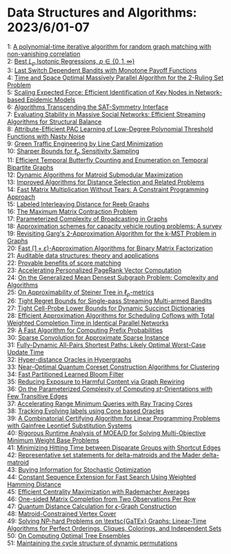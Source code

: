 # Data Structures and Algorithms: 2023/6/01-07  
1: [A polynomial-time iterative algorithm for random graph matching with  non-vanishing correlation](https://doi.org/10.48550/arXiv.2306.00266)  
2: [Best $L_p$ Isotonic Regressions, $p \in \{0, 1, \infty\}$](https://doi.org/10.48550/arXiv.2306.00269)  
3: [Last Switch Dependent Bandits with Monotone Payoff Functions](https://doi.org/10.48550/arXiv.2306.00338)  
4: [Time and Space Optimal Massively Parallel Algorithm for the 2-Ruling Set  Problem](https://doi.org/10.48550/arXiv.2306.00432)  
5: [Scaling Expected Force: Efficient Identification of Key Nodes in  Network-based Epidemic Models](https://doi.org/10.48550/arXiv.2306.00606)  
6: [Algorithms Transcending the SAT-Symmetry Interface](https://doi.org/10.48550/arXiv.2306.00613)  
7: [Evaluating Stability in Massive Social Networks: Efficient Streaming  Algorithms for Structural Balance](https://doi.org/10.48550/arXiv.2306.00668)  
8: [Attribute-Efficient PAC Learning of Low-Degree Polynomial Threshold  Functions with Nasty Noise](https://doi.org/10.48550/arXiv.2306.00673)  
9: [Green Traffic Engineering by Line Card Minimization](https://doi.org/10.48550/arXiv.2306.00726)  
10: [Sharper Bounds for $\ell_p$ Sensitivity Sampling](https://doi.org/10.48550/arXiv.2306.00732)  
11: [Efficient Temporal Butterfly Counting and Enumeration on Temporal  Bipartite Graphs](https://doi.org/10.48550/arXiv.2306.00893)  
12: [Dynamic Algorithms for Matroid Submodular Maximization](https://doi.org/10.48550/arXiv.2306.00959)  
13: [Improved Algorithms for Distance Selection and Related Problems](https://doi.org/10.48550/arXiv.2306.01073)  
14: [Fast Matrix Multiplication Without Tears: A Constraint Programming  Approach](https://doi.org/10.48550/arXiv.2306.01097)  
15: [Labeled Interleaving Distance for Reeb Graphs](https://doi.org/10.48550/arXiv.2306.01186)  
16: [The Maximum Matrix Contraction Problem](https://doi.org/10.48550/arXiv.2306.01349)  
17: [Parameterized Complexity of Broadcasting in Graphs](https://doi.org/10.48550/arXiv.2306.01536)  
18: [Approximation schemes for capacity vehicle routing problems: A survey](https://doi.org/10.48550/arXiv.2306.01826)  
19: [Revisiting Garg's 2-Approximation Algorithm for the k-MST Problem in  Graphs](https://doi.org/10.48550/arXiv.2306.01867)  
20: [Fast $(1+\varepsilon)$-Approximation Algorithms for Binary Matrix  Factorization](https://doi.org/10.48550/arXiv.2306.01869)  
21: [Auditable data structures: theory and applications](https://doi.org/10.48550/arXiv.2306.01886)  
22: [Provable benefits of score matching](https://doi.org/10.48550/arXiv.2306.01993)  
23: [Accelerating Personalized PageRank Vector Computation](https://doi.org/10.48550/arXiv.2306.02102)  
24: [On the Generalized Mean Densest Subgraph Problem: Complexity and  Algorithms](https://doi.org/10.48550/arXiv.2306.02172)  
25: [On Approximability of Steiner Tree in $\ell_p$-metrics](https://doi.org/10.48550/arXiv.2306.02189)  
26: [Tight Regret Bounds for Single-pass Streaming Multi-armed Bandits](https://doi.org/10.48550/arXiv.2306.02208)  
27: [Tight Cell-Probe Lower Bounds for Dynamic Succinct Dictionaries](https://doi.org/10.48550/arXiv.2306.02253)  
28: [Efficient Approximation Algorithms for Scheduling Coflows with Total  Weighted Completion Time in Identical Parallel Networks](https://doi.org/10.48550/arXiv.2306.02293)  
29: [A Fast Algorithm for Computing Prefix Probabilities](https://doi.org/10.48550/arXiv.2306.02303)  
30: [Sparse Convolution for Approximate Sparse Instance](https://doi.org/10.48550/arXiv.2306.02381)  
31: [Fully-Dynamic All-Pairs Shortest Paths: Likely Optimal Worst-Case Update  Time](https://doi.org/10.48550/arXiv.2306.02662)  
32: [Hyper-distance Oracles in Hypergraphs](https://doi.org/10.48550/arXiv.2306.02696)  
33: [Near-Optimal Quantum Coreset Construction Algorithms for Clustering](https://doi.org/10.48550/arXiv.2306.02826)  
34: [Fast Partitioned Learned Bloom Filter](https://doi.org/10.48550/arXiv.2306.02846)  
35: [Reducing Exposure to Harmful Content via Graph Rewiring](https://doi.org/10.48550/arXiv.2306.07930)  
36: [On the Parameterized Complexity of Computing $st$-Orientations with Few  Transitive Edges](https://doi.org/10.48550/arXiv.2306.03196)  
37: [Accelerating Range Minimum Queries with Ray Tracing Cores](https://doi.org/10.48550/arXiv.2306.03282)  
38: [Tracking Evolving labels using Cone based Oracles](https://doi.org/10.48550/arXiv.2306.03306)  
39: [A Combinatorial Certifying Algorithm for Linear Programming Problems  with Gainfree Leontief Substitution Systems](https://doi.org/10.48550/arXiv.2306.03368)  
40: [Rigorous Runtime Analysis of MOEA/D for Solving Multi-Objective Minimum  Weight Base Problems](https://doi.org/10.48550/arXiv.2306.03409)  
41: [Minimizing Hitting Time between Disparate Groups with Shortcut Edges](https://doi.org/10.48550/arXiv.2306.03571)  
42: [Representative set statements for delta-matroids and the Mader  delta-matroid](https://doi.org/10.48550/arXiv.2306.03605)  
43: [Buying Information for Stochastic Optimization](https://doi.org/10.48550/arXiv.2306.03607)  
44: [Constant Sequence Extension for Fast Search Using Weighted Hamming  Distance](https://doi.org/10.48550/arXiv.2306.03612)  
45: [Efficient Centrality Maximization with Rademacher Averages](https://doi.org/10.48550/arXiv.2306.03651)  
46: [One-sided Matrix Completion from Two Observations Per Row](https://doi.org/10.48550/arXiv.2306.04049)  
47: [Quantum Distance Calculation for $\epsilon$-Graph Construction](https://doi.org/10.48550/arXiv.2306.04290)  
48: [Matroid-Constrained Vertex Cover](https://doi.org/10.48550/arXiv.2306.04342)  
49: [Solving NP-hard Problems on \textsc{GaTEx} Graphs: Linear-Time  Algorithms for Perfect Orderings, Cliques, Colorings, and Independent Sets](https://doi.org/10.48550/arXiv.2306.04367)  
50: [On Computing Optimal Tree Ensembles](https://doi.org/10.48550/arXiv.2306.04423)  
51: [Maintaining the cycle structure of dynamic permutations](https://doi.org/10.48550/arXiv.2306.04470)  